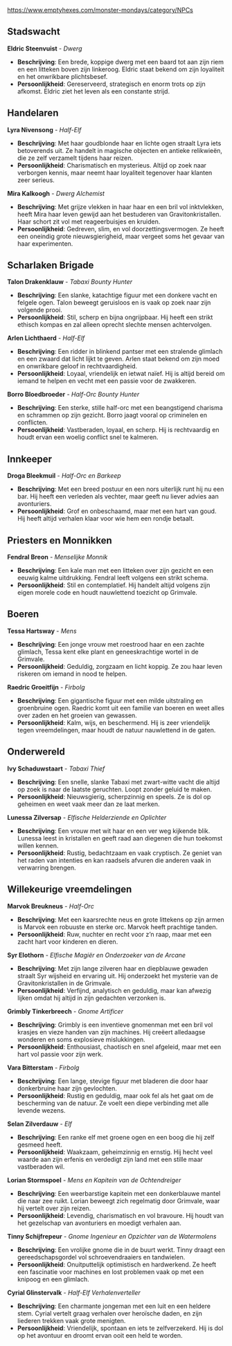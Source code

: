 https://www.emptyhexes.com/monster-mondays/category/NPCs

## Stadswacht

**Eldric Steenvuist** - _Dwerg_
- **Beschrijving**: Een brede, koppige dwerg met een baard tot aan zijn riem en een litteken boven zijn linkeroog. Eldric staat bekend om zijn loyaliteit en het onwrikbare plichtsbesef.
- **Persoonlijkheid**: Gereserveerd, strategisch en enorm trots op zijn afkomst. Eldric ziet het leven als een constante strijd.

## Handelaren

**Lyra Nivensong** - _Half-Elf_  
- **Beschrijving**: Met haar goudblonde haar en lichte ogen straalt Lyra iets betoverends uit. Ze handelt in magische objecten en antieke relikwieën, die ze zelf verzamelt tijdens haar reizen.
- **Persoonlijkheid**: Charismatisch en mysterieus. Altijd op zoek naar verborgen kennis, maar neemt haar loyaliteit tegenover haar klanten zeer serieus.

**Mira Kalkoogh** - _Dwerg Alchemist_
- **Beschrijving**: Met grijze vlekken in haar haar en een bril vol inktvlekken, heeft Mira haar leven gewijd aan het bestuderen van Gravitonkristallen. Haar schort zit vol met reageerbuisjes en kruiden.
- **Persoonlijkheid**: Gedreven, slim, en vol doorzettingsvermogen. Ze heeft een oneindig grote nieuwsgierigheid, maar vergeet soms het gevaar van haar experimenten.

## Scharlaken Brigade

**Talon Drakenklauw** - _Tabaxi Bounty Hunter_
- **Beschrijving**: Een slanke, katachtige figuur met een donkere vacht en felgele ogen. Talon beweegt geruisloos en is vaak op zoek naar zijn volgende prooi.
- **Persoonlijkheid**: Stil, scherp en bijna ongrijpbaar. Hij heeft een strikt ethisch kompas en zal alleen oprecht slechte mensen achtervolgen.

**Arlen Lichthaerd** - _Half-Elf_   
- **Beschrijving**: Een ridder in blinkend pantser met een stralende glimlach en een zwaard dat licht lijkt te geven. Arlen staat bekend om zijn moed en onwrikbare geloof in rechtvaardigheid.
- **Persoonlijkheid**: Loyaal, vriendelijk en ietwat naïef. Hij is altijd bereid om iemand te helpen en vecht met een passie voor de zwakkeren.


**Borro Bloedbroeder** - _Half-Orc Bounty Hunter_
- **Beschrijving**: Een sterke, stille half-orc met een beangstigend charisma en schrammen op zijn gezicht. Borro jaagt vooral op criminelen en conflicten.
- **Persoonlijkheid**: Vastberaden, loyaal, en scherp. Hij is rechtvaardig en houdt ervan een woelig conflict snel te kalmeren.

## Innkeeper

**Droga Bleekmuil** - _Half-Orc en Barkeep_
- **Beschrijving**: Met een breed postuur en een nors uiterlijk runt hij nu een bar. Hij heeft een verleden als vechter, maar geeft nu liever advies aan avonturiers.
- **Persoonlijkheid**: Grof en onbeschaamd, maar met een hart van goud. Hij heeft altijd verhalen klaar voor wie hem een rondje betaalt.

## Priesters en Monnikken

**Fendral Breon** - _Menselijke Monnik_
- **Beschrijving**: Een kale man met een litteken over zijn gezicht en een eeuwig kalme uitdrukking. Fendral leeft volgens een strikt schema.
- **Persoonlijkheid**: Stil en contemplatief. Hij handelt altijd volgens zijn eigen morele code en houdt nauwlettend toezicht op Grimvale.

## Boeren

**Tessa Hartsway** - _Mens_
- **Beschrijving**: Een jonge vrouw met roestrood haar en een zachte glimlach, Tessa kent elke plant en geneeskrachtige wortel in de Grimvale. 
- **Persoonlijkheid**: Geduldig, zorgzaam en licht koppig. Ze zou haar leven riskeren om iemand in nood te helpen.

**Raedric Groeitfijn** - _Firbolg_
- **Beschrijving**: Een gigantische figuur met een milde uitstraling en groenbruine ogen. Raedric komt uit een familie van boeren en weet alles over zaden en het groeien van gewassen.
- **Persoonlijkheid**: Kalm, wijs, en beschermend. Hij is zeer vriendelijk tegen vreemdelingen, maar houdt de natuur nauwlettend in de gaten.

## Onderwereld

**Ivy Schaduwstaart** - _Tabaxi Thief_
- **Beschrijving**: Een snelle, slanke Tabaxi met zwart-witte vacht die altijd op zoek is naar de laatste geruchten. Loopt zonder geluid te maken.
- **Persoonlijkheid**: Nieuwsgierig, scherpzinnig en speels. Ze is dol op geheimen en weet vaak meer dan ze laat merken.

**Lunessa Zilversap** - _Elfische Helderziende en Oplichter_
- **Beschrijving**: Een vrouw met wit haar en een ver weg kijkende blik. Lunessa leest in kristallen en geeft raad aan diegenen die hun toekomst willen kennen.
- **Persoonlijkheid**: Rustig, bedachtzaam en vaak cryptisch. Ze geniet van het raden van intenties en kan raadsels afvuren die anderen vaak in verwarring brengen.

## Willekeurige vreemdelingen




**Marvok Breukneus** - _Half-Orc_
- **Beschrijving**: Met een kaarsrechte neus en grote littekens op zijn armen is Marvok een robuuste en sterke orc. Marvok heeft prachtige tanden.
- **Persoonlijkheid**: Ruw, nuchter en recht voor z’n raap, maar met een zacht hart voor kinderen en dieren.


**Syr Elothorn** - _Elfische Magiër en Onderzoeker van de Arcane_
- **Beschrijving**: Met zijn lange zilveren haar en diepblauwe gewaden straalt Syr wijsheid en ervaring uit. Hij onderzoekt het mysterie van de Gravitonkristallen in de Grimvale.
- **Persoonlijkheid**: Verfijnd, analytisch en geduldig, maar kan afwezig lijken omdat hij altijd in zijn gedachten verzonken is.

**Grimbly Tinkerbreech** - _Gnome Artificer_    
- **Beschrijving**: Grimbly is een inventieve gnomenman met een bril vol krasjes en vieze handen van zijn machines. Hij creëert alledaagse wonderen en soms explosieve mislukkingen.
- **Persoonlijkheid**: Enthousiast, chaotisch en snel afgeleid, maar met een hart vol passie voor zijn werk.

**Vara Bitterstam** - _Firbolg_
- **Beschrijving**: Een lange, stevige figuur met bladeren die door haar donkerbruine haar zijn gevlochten.
- **Persoonlijkheid**: Rustig en geduldig, maar ook fel als het gaat om de bescherming van de natuur. Ze voelt een diepe verbinding met alle levende wezens.

**Selan Zilverdauw** - _Elf_
- **Beschrijving**: Een ranke elf met groene ogen en een boog die hij zelf gesmeed heeft. 
- **Persoonlijkheid**: Waakzaam, geheimzinnig en ernstig. Hij hecht veel waarde aan zijn erfenis en verdedigt zijn land met een stille maar vastberaden wil.

**Lorian Stormspoel** - _Mens en Kapitein van de Ochtendreiger_
- **Beschrijving**: Een weerbarstige kapitein met een donkerblauwe mantel die naar zee ruikt. Lorian beweegt zich regelmatig door Grimvale, waar hij vertelt over zijn reizen.
- **Persoonlijkheid**: Levendig, charismatisch en vol bravoure. Hij houdt van het gezelschap van avonturiers en moedigt verhalen aan.

**Tinny Schijfrepeur** - _Gnome Ingenieur en Opzichter van de Watermolens_
- **Beschrijving**: Een vrolijke gnome die in de buurt werkt. Tinny draagt een gereedschapsgordel vol schroevendraaiers en tandwielen.
- **Persoonlijkheid**: Onuitputtelijk optimistisch en hardwerkend. Ze heeft een fascinatie voor machines en lost problemen vaak op met een knipoog en een glimlach.

**Cyrial Glinstervalk** - _Half-Elf Verhalenverteller_
- **Beschrijving**: Een charmante jongeman met een luit en een heldere stem. Cyrial vertelt graag verhalen over heroïsche daden, en zijn liederen trekken vaak grote menigten.
- **Persoonlijkheid**: Vriendelijk, spontaan en iets te zelfverzekerd. Hij is dol op het avontuur en droomt ervan ooit een held te worden.